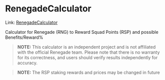 # RenegadeCalculator

Link: [RenegadeCalculator](https://toroid42.github.io/RenegadeCalculator/)

Calculator for Renegade (RNG) to Reward Squad Points (RSP) and possible Benefits/Reward%


> **NOTE:** This calculator is an independent project and is not affiliated with the official Renegade team. Please note that there is no warranty for its correctness, and users should verify results independently for accuracy.

> **NOTE:** The RSP staking rewards and prices may be changed in future

